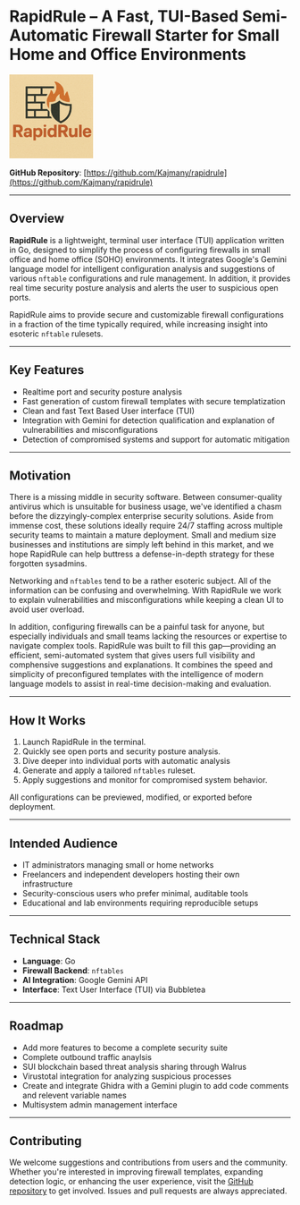 # RapidRule – A Fast, TUI-Based Semi-Automatic Firewall Starter for Small Home and Office Environments

<img src="https://github.com/Kajmany/rapidrule/blob/main/RapidRulesLogo.png" width="150" alt="RapidRule logo">

**GitHub Repository**: [https://github.com/Kajmany/rapidrule](https://github.com/Kajmany/rapidrule)

---

## Overview

**RapidRule** is a lightweight, terminal user interface (TUI) application written in Go, designed to simplify the process of configuring firewalls in small office and home office (SOHO) environments. It integrates Google's Gemini language model for intelligent configuration analysis and suggestions of various `nftable` configurations and rule management. In addition, it provides real time security posture analysis and alerts the user to suspicious open ports.

RapidRule aims to provide secure and customizable firewall configurations in a fraction of the time typically required, while increasing insight into esoteric `nftable` rulesets.

---

## Key Features

- Realtime port and security posture analysis
- Fast generation of custom firewall templates with secure templatization  
- Clean and fast Text Based User interface (TUI)
- Integration with Gemini for detection qualification and explanation of vulnerabilities and misconfigurations  
- Detection of compromised systems and support for automatic mitigation  

---

## Motivation

There is a missing middle in security software. Between consumer-quality antivirus which is unsuitable for business usage, we've identified a chasm before the dizzyingly-complex enterprise security solutions. Aside from immense cost, these solutions ideally require 24/7 staffing across multiple security teams to maintain a mature deployment. Small and medium size businesses and institutions are simply left behind in this market, and we hope RapidRule can help buttress a defense-in-depth strategy for these forgotten sysadmins.

Networking and `nftables` tend to be a rather esoteric subject. All of the information can be confusing and overwhelming. With RapidRule we work to explain vulnerabilities and misconfigurations while keeping a clean UI to avoid user overload.

In addition, configuring firewalls can be a painful task for anyone, but especially individuals and small teams lacking the resources or expertise to navigate complex tools. RapidRule was built to fill this gap—providing an efficient, semi-automated system that gives users full visibility and comphensive suggestions and explanations. It combines the speed and simplicity of preconfigured templates with the intelligence of modern language models to assist in real-time decision-making and evaluation.

---

## How It Works

1. Launch RapidRule in the terminal.  
2. Quickly see open ports and security posture analysis.  
3. Dive deeper into individual ports with automatic analysis
4. Generate and apply a tailored `nftables` ruleset.  
5. Apply suggestions and monitor for compromised system behavior.

All configurations can be previewed, modified, or exported before deployment.

---

## Intended Audience

- IT administrators managing small or home networks  
- Freelancers and independent developers hosting their own infrastructure  
- Security-conscious users who prefer minimal, auditable tools  
- Educational and lab environments requiring reproducible setups

---

## Technical Stack

- **Language**: Go  
- **Firewall Backend**: `nftables`  
- **AI Integration**: Google Gemini API  
- **Interface**: Text User Interface (TUI) via Bubbletea

---

## Roadmap

- Add more features to become a complete security suite
- Complete outbound traffic anaylsis
- SUI blockchain based threat analysis sharing through Walrus
- Virustotal integration for analyzing suspicious processes  
- Create and integrate Ghidra with a Gemini plugin to add code comments and relevent variable names
- Multisystem admin management interface

---

## Contributing

We welcome suggestions and contributions from users and the community. Whether you're interested in improving firewall templates, expanding detection logic, or enhancing the user experience, visit the [GitHub repository](https://github.com/Kajmany/rapidrule) to get involved. Issues and pull requests are always appreciated.
